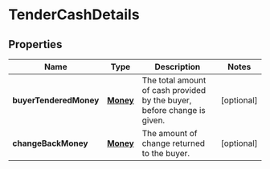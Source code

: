 
# TenderCashDetails

## Properties
Name | Type | Description | Notes
------------ | ------------- | ------------- | -------------
**buyerTenderedMoney** | [**Money**](Money.md) | The total amount of cash provided by the buyer, before change is given. |  [optional]
**changeBackMoney** | [**Money**](Money.md) | The amount of change returned to the buyer. |  [optional]



